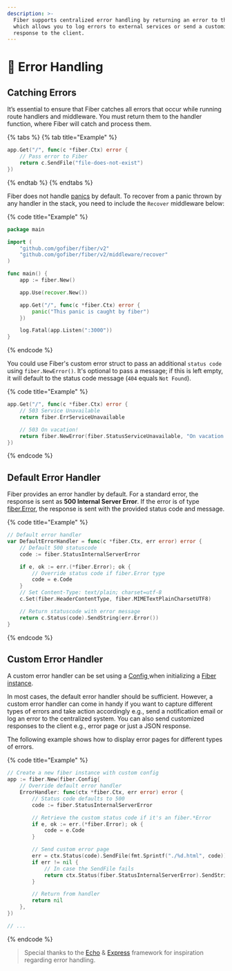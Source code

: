 ```yaml
---
description: >-
  Fiber supports centralized error handling by returning an error to the handler
  which allows you to log errors to external services or send a customized HTTP
  response to the client.
---
```


# 🐛 Error Handling

## Catching Errors

It’s essential to ensure that Fiber catches all errors that occur while running route handlers and middleware. You must return them to the handler function, where Fiber will catch and process them.

{% tabs %}
{% tab title="Example" %}
```go
app.Get("/", func(c *fiber.Ctx) error {
    // Pass error to Fiber
    return c.SendFile("file-does-not-exist")
})
```
{% endtab %}
{% endtabs %}

Fiber does not handle [panics](https://blog.golang.org/defer-panic-and-recover) by default. To recover from a panic thrown by any handler in the stack, you need to include the `Recover` middleware below:

{% code title="Example" %}
```go
package main

import (
    "github.com/gofiber/fiber/v2"
    "github.com/gofiber/fiber/v2/middleware/recover"
)

func main() {
    app := fiber.New()

    app.Use(recover.New())

    app.Get("/", func(c *fiber.Ctx) error {
        panic("This panic is caught by fiber")
    })

    log.Fatal(app.Listen(":3000"))
}
```
{% endcode %}

You could use Fiber's custom error struct to pass an additional `status code` using `fiber.NewError()`. It's optional to pass a message; if this is left empty, it will default to the status code message \(`404` equals `Not Found`\).

{% code title="Example" %}
```go
app.Get("/", func(c *fiber.Ctx) error {
    // 503 Service Unavailable
    return fiber.ErrServiceUnavailable

    // 503 On vacation!
    return fiber.NewError(fiber.StatusServiceUnavailable, "On vacation!")
})
```
{% endcode %}

## Default Error Handler

Fiber provides an error handler by default. For a standard error, the response is sent as **500 Internal Server Error**. If the error is of type [fiber.Error](https://godoc.org/github.com/gofiber/fiber#Error), the response is sent with the provided status code and message.

{% code title="Example" %}
```go
// Default error handler
var DefaultErrorHandler = func(c *fiber.Ctx, err error) error {
    // Default 500 statuscode
    code := fiber.StatusInternalServerError

    if e, ok := err.(*fiber.Error); ok {
        // Override status code if fiber.Error type
        code = e.Code
    }
    // Set Content-Type: text/plain; charset=utf-8
    c.Set(fiber.HeaderContentType, fiber.MIMETextPlainCharsetUTF8)

    // Return statuscode with error message
    return c.Status(code).SendString(err.Error())
}
```
{% endcode %}

## Custom Error Handler

A custom error handler can be set using a [Config ](../api/fiber.md#config)when initializing a [Fiber instance](../api/fiber.md#new).

In most cases, the default error handler should be sufficient. However, a custom error handler can come in handy if you want to capture different types of errors and take action accordingly e.g., send a notification email or log an error to the centralized system. You can also send customized responses to the client e.g., error page or just a JSON response.

The following example shows how to display error pages for different types of errors.

{% code title="Example" %}
```go
// Create a new fiber instance with custom config
app := fiber.New(fiber.Config{
    // Override default error handler
    ErrorHandler: func(ctx *fiber.Ctx, err error) error {
        // Status code defaults to 500
        code := fiber.StatusInternalServerError

        // Retrieve the custom status code if it's an fiber.*Error
        if e, ok := err.(*fiber.Error); ok {
            code = e.Code
        }

        // Send custom error page
        err = ctx.Status(code).SendFile(fmt.Sprintf("./%d.html", code))
        if err != nil {
            // In case the SendFile fails
            return ctx.Status(fiber.StatusInternalServerError).SendString("Internal Server Error")
        }

        // Return from handler
        return nil
    },
})

// ...
```
{% endcode %}

> Special thanks to the [Echo](https://echo.labstack.com/) & [Express](https://expressjs.com/) framework for inspiration regarding error handling.

